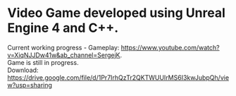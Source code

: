 # Video Game developed using Unreal Engine 4 and C++.

Current working progress - Gameplay: https://www.youtube.com/watch?v=XiqNJJDw41w&ab_channel=SergejK. \
Game is still in progress. \
Download: https://drive.google.com/file/d/1Pr7IrhQzTr2QKTWUUIrMS6I3kwJubpQh/view?usp=sharing
